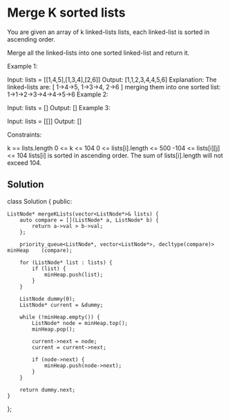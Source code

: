 # Merge K sorted lists

You are given an array of k linked-lists lists, each linked-list is sorted in ascending order.

Merge all the linked-lists into one sorted linked-list and return it.

Example 1:

Input: lists = [[1,4,5],[1,3,4],[2,6]]
Output: [1,1,2,3,4,4,5,6]
Explanation: The linked-lists are:
[
  1->4->5,
  1->3->4,
  2->6
]
merging them into one sorted list:
1->1->2->3->4->4->5->6
Example 2:

Input: lists = []
Output: []
Example 3:

Input: lists = [[]]
Output: []
 

Constraints:

k == lists.length
0 <= k <= 104
0 <= lists[i].length <= 500
-104 <= lists[i][j] <= 104
lists[i] is sorted in ascending order.
The sum of lists[i].length will not exceed 104.
 

## Solution

class Solution 
{
public:

    ListNode* mergeKLists(vector<ListNode*>& lists) {
        auto compare = [](ListNode* a, ListNode* b) {
            return a->val > b->val;
        };
        
        priority_queue<ListNode*, vector<ListNode*>, decltype(compare)> minHeap    (compare);
        
        for (ListNode* list : lists) {
            if (list) {
                minHeap.push(list);
            }
        }
        
        ListNode dummy(0);
        ListNode* current = &dummy;
        
        while (!minHeap.empty()) {
            ListNode* node = minHeap.top();
            minHeap.pop();
            
            current->next = node;
            current = current->next;
            
            if (node->next) {
                minHeap.push(node->next);
            }
        }
        
        return dummy.next;
    }
};
